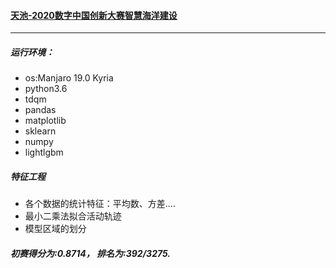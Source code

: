 #### [天池-2020数字中国创新大赛智慧海洋建设](https://tianchi.aliyun.com/competition/entrance/231768/introduction?spm=5176.12281949.1003.1.35c62448TKNTzi)

----

##### 运行环境：
- os:Manjaro 19.0 Kyria
- python3.6
- tdqm
- pandas
- matplotlib
- sklearn
- numpy
- lightlgbm

##### 特征工程
- 各个数据的统计特征：平均数、方差....
- 最小二乘法拟合活动轨迹
- 模型区域的划分

##### 初赛得分为:0.8714， 排名为:392/3275.
   



